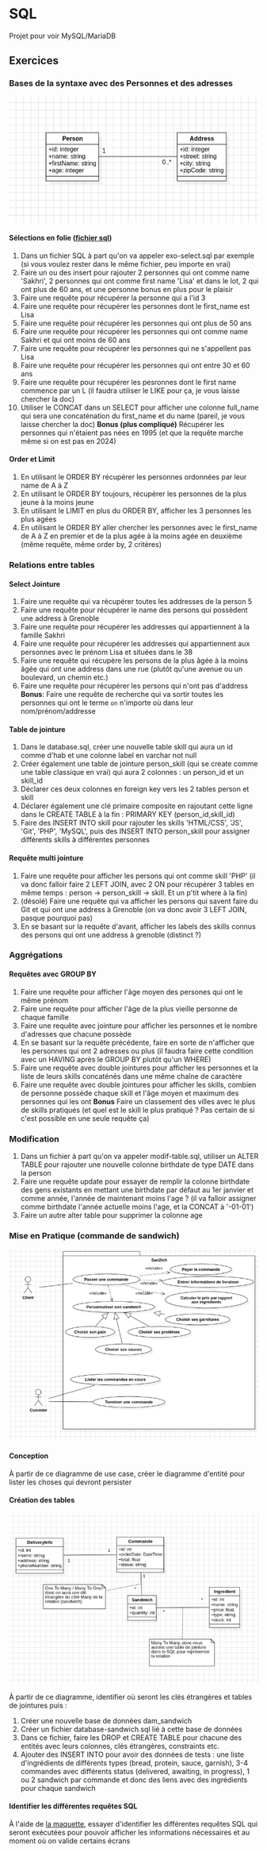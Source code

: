 # SQL

Projet pour voir MySQL/MariaDB


## Exercices
### Bases de la syntaxe avec des Personnes et des adresses 
![diagramme de classe exo personne](dam-first-class.png)

#### Sélections en folie ([fichier sql](exo-select.sql))
1. Dans un fichier SQL à part qu'on va appeler exo-select.sql par exemple (si vous voulez rester dans le même fichier, peu importe en vrai)
2. Faire un ou des insert pour rajouter 2 personnes qui ont comme name 'Sakhri', 2 personnes qui ont comme first name 'Lisa' et dans le lot, 2 qui ont plus de 60 ans, et une personne bonus en plus pour le plaisir
3. Faire une requête pour récupérer la personne qui a l'id 3
4. Faire une requête pour récupérer les personnes dont le first_name est Lisa
5. Faire une requête pour récupérer les personnes qui ont plus de 50 ans
6. Faire une requête pour récupérer les personnes qui ont comme name Sakhri et qui ont moins de 60 ans
7. Faire une requête pour récupérer les personnes qui ne s'appellent pas Lisa
8. Faire une requête pour récupérer les personnes qui ont entre 30 et 60 ans
9. Faire une requête pour récupérer les pesronnes dont le first name commence par un L (il faudra utiliser le LIKE pour ça, je vous laisse chercher la doc)
10. Utiliser le CONCAT dans un SELECT pour afficher une colonne full_name qui sera une concaténation du first_name et du name (pareil, je vous laisse chercher la doc)
**Bonus (plus compliqué)** Récupérer les personnes qui n'étaient pas nées en 1995 (et que la requête marche même si on est pas en 2024)

#### Order et Limit
1. En utilisant le ORDER BY récupérer les personnes ordonnées par leur name de A à Z
2. En utilisant le ORDER BY toujours, récupérer les personnes de la plus jeune à la moins jeune
3. En utilisant le LIMIT en plus du ORDER BY, afficher les 3 personnes les plus agées
4. En utilisant le ORDER BY aller chercher les personnes avec le first_name de A à Z en premier et de la plus agée à la moins agée en deuxième (même requête, même order by, 2 critères)

### Relations entre tables
#### Select Jointure
1. Faire une requête qui va récupérer toutes les addresses de la person 5
2. Faire une requête pour récupérer le name des persons qui possèdent une address à Grenoble
3. Faire une requête pour récupérer les addresses qui appartiennent à la famille Sakhri
4. Faire une requête pour récupérer les addresses qui appartiennent aux personnes avec le prénom Lisa et situées dans le 38
5. Faire une requête qui récupère les persons de la plus âgée à la moins âgée qui ont une address dans une rue (plutôt qu'une avenue ou un boulevard, un chemin etc.)
6. Faire une requête pour récupérer les persons qui n'ont pas d'address
**Bonus**: Faire une requête de recherche qui va sortir toutes les personnes qui ont le terme `on` n'importe où dans leur nom/prénom/addresse

#### Table de jointure
1. Dans le database.sql, créer une nouvelle table skill qui aura un id comme d'hab et une colonne label en varchar not null
2. Créer également une table de jointure person_skill (qui se create comme une table classique en vrai) qui aura 2 colonnes : un person_id et un skill_id
3. Déclarer ces deux colonnes en foreign key vers les 2 tables person et skill
4. Déclarer également une clé primaire composite en rajoutant cette ligne dans le CREATE TABLE à la fin : PRIMARY KEY (person_id,skill_id)
5. Faire des INSERT INTO skill pour rajouter les skills 'HTML/CSS', 'JS', 'Git', 'PHP', 'MySQL', puis des INSERT INTO person_skill pour assigner différents skills à différentes personnes

#### Requête multi jointure
1. Faire une requête pour afficher les persons qui ont comme skill 'PHP' (il va donc falloir faire 2 LEFT JOIN, avec 2 ON pour récupérer 3 tables en même temps : person -> person_skill -> skill. Et un p'tit where à la fin)
2. (désolé) Faire une requête qui va afficher les persons qui savent faire du Git et qui ont une address à Grenoble (on va donc avoir 3 LEFT JOIN, pasque pourquoi pas)
3. En se basant sur la requête d'avant, afficher les labels des skills connus des persons qui ont une address à grenoble (distinct ?)

### Aggrégations

#### Requêtes avec GROUP BY
1. Faire une requête pour afficher l'âge moyen des persones qui ont le même prénom
2. Faire une requête pour afficher l'âge de la plus vieille personne de chaque famille
3. Faire une requête avec jointure pour afficher les personnes et le nombre d'adresses que chacune possède
4. En se basant sur la requête précédente, faire en sorte de n'afficher que les personnes qui ont 2 adresses ou plus (il faudra faire cette condition avec un HAVING après le GROUP BY plutôt qu'un WHERE)
5. Faire une requête avec double jointures pour afficher les personnes et la liste de leurs skills concaténés dans une même chaîne de caractère
6. Faire une requête avec double jointures pour afficher les skills, combien de personne possède chaque skill et l'âge moyen et maximum des personnes qui les ont
**Bonus** Faire un classement des villes avec le plus de skills pratiqués (et quel est le skill le plus pratiqué ? Pas certain de si c'est possible en une seule requête ça) 

### Modification

1. Dans un fichier à part qu'on va appeler modif-table.sql, utiliser un ALTER TABLE pour rajouter une nouvelle colonne birthdate de type DATE dans la person
2. Faire une requête update pour essayer de remplir la colonne birthdate des gens existants en mettant une birthdate par défaut au 1er janvier et comme année, l'année de maintenant moins l'age ? (il va falloir assigner comme birthdate l'année actuelle moins l'age, et la CONCAT à '-01-01')
3. Faire un autre alter table pour supprimer la colonne age


### Mise en Pratique (commande de sandwich)
![Diagramme de use case](san2ich-use-case.png)

#### Conception
À partir de ce diagramme de use case, créer le diagramme d'entité pour lister les choses qui devront persister

#### Création des tables
![Diagramme de classes](san2ich-class.png)

À partir de ce diagramme, identifier où seront les clés étrangères et tables de jointures puis :

1. Créer une nouvelle base de données dam_sandwich
2. Créer un fichier database-sandwich.sql lié à cette base de données
3. Dans ce fichier, faire les DROP et CREATE TABLE pour chacune des entités avec leurs colonnes, clés étrangères, constraints etc.
4. Ajouter des INSERT INTO pour avoir des données de tests : une liste d'ingrédients de différents types (bread, protein, sauce, garnish), 3-4 commandes avec différents status (delivered, awaiting, in progress), 1 ou 2 sandwich par commande et donc des liens avec des ingrédients pour chaque sandwich

#### Identifier les différentes requêtes SQL
À l'aide de [la maquette](san2ich.pdf), essayer d'identifier les différentes requêtes SQL qui seront exécutées pour pouvoir afficher les informations nécessaires et au moment où on valide certains écrans